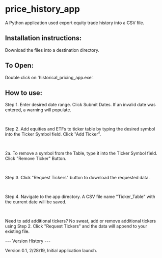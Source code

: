 # price_history_app
<p>A Python application used export equity trade history into a CSV file.</p>


<h2>Installation instructions:</h2>
<p>Download the files into a destination directory.</p>

<h2>To Open:</h2>
<p>Double click on 'historical_pricing_app.exe'.</p>

<h2>How to use:</h2>
<p>Step 1. Enter desired date range.  Click Submit Dates. If an invalid date was entered, a warning will populate.</p><br>
<p>Step 2. Add equities and ETFs to ticker table by typing the desired symbol into the Ticker Symbol field. Click "Add Ticker".</p><br>
<p> 2a. To remove a symbol from the  Table, type it into the Ticker Symbol field. Click "Remove Ticker" Button.</p><br>
<p>Step 3. Click "Request Tickers" button to download the requested data.</p><br>
<p>Step 4. Navigate to the app directory. A CSV file name "Ticker_Table" with the current date will be saved.</p><br>


<p>Need to add additional tickers? No sweat, add or remove additional tickers using Step 2. Click "Request Tickers" and the data will append to your existing file.</p>

<p>--- Version History ---</p>
<p>Version 0.1, 2/28/19, Initial application launch.</p>


